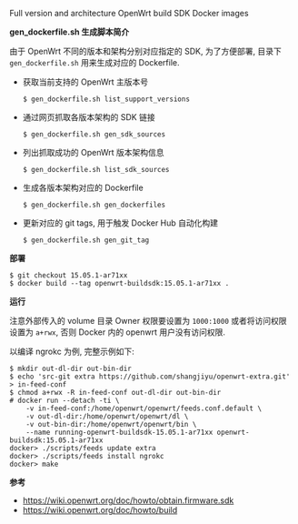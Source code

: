 Full version and architecture OpenWrt build SDK Docker images

**gen_dockerfile.sh 生成脚本简介**

由于 OpenWrt 不同的版本和架构分别对应指定的 SDK, 为了方便部署, 目录下
 `gen_dockerfile.sh` 用来生成对应的 Dockerfile.

- 获取当前支持的 OpenWrt 主版本号
  ```
  $ gen_dockerfile.sh list_support_versions
  ```

- 通过网页抓取各版本架构的 SDK 链接
  ```
  $ gen_dockerfile.sh gen_sdk_sources
  ```

- 列出抓取成功的 OpenWrt 版本架构信息
  ```
  $ gen_dockerfile.sh list_sdk_sources
  ```

- 生成各版本架构对应的 Dockerfile
  ```
  $ gen_dockerfile.sh gen_dockerfiles
  ```

- 更新对应的 git tags, 用于触发 Docker Hub 自动化构建
  ```
  $ gen_dockerfile.sh gen_git_tag
  ```

**部署**

```
$ git checkout 15.05.1-ar71xx
$ docker build --tag openwrt-buildsdk:15.05.1-ar71xx .
```

**运行**

注意外部传入的 volume 目录 Owner 权限要设置为 `1000:1000` 或者将访问权限
设置为 `a+rwx`, 否则 Docker 内的 openwrt 用户没有访问权限.

以编译 ngrokc 为例, 完整示例如下:
```
$ mkdir out-dl-dir out-bin-dir
$ echo 'src-git extra https://github.com/shangjiyu/openwrt-extra.git' > in-feed-conf
$ chmod a+rwx -R in-feed-conf out-dl-dir out-bin-dir
# docker run --detach -ti \
    -v in-feed-conf:/home/openwrt/openwrt/feeds.conf.default \
    -v out-dl-dir:/home/openwrt/openwrt/dl \
    -v out-bin-dir:/home/openwrt/openwrt/bin \
    --name running-openwrt-buildsdk-15.05.1-ar71xx openwrt-buildsdk:15.05.1-ar71xx
docker> ./scripts/feeds update extra
docker> ./scripts/feeds install ngrokc
docker> make
```

**参考**
- https://wiki.openwrt.org/doc/howto/obtain.firmware.sdk
- https://wiki.openwrt.org/doc/howto/build
